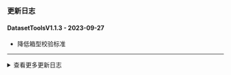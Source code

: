 ### 更新日志

#### DatasetToolsV1.1.3 - 2023-09-27
* 降低箱型校验标准
---


<details onclose>
<summary>查看更多更新日志</summary>

#### DatasetToolsV1.1.2 - 2023-08-30
* 输出最大文本检框数量
---


#### DatasetToolsV1.1.1 - 2023-08-23
* 制作文本检测数据集时需要判断txt文件存不存在
---

#### DatasetToolsV1.1.0 - 2023-08-15
* 制作箱号识别模型时去除空白字符
---

#### DatasetToolsV1.0.9 - 2023-03-13
* 更新集装箱箱型判断的规则
---

#### DatasetToolsV1.0.8 - 2023-03-13
* 更新获取版本号方法
---

#### dataset_toolsV1.0.7 - 2023-01-29
* 支持创建文本检测数据集

#### dataset_toolsV1.0.6 - 2023-01-29
* 支持制作VOC数据集
---
</details>